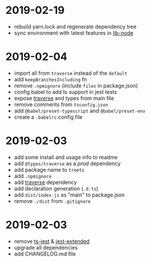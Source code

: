 # 2019-02-19

- rebuild yarn.lock and regenerate dependency tree
- sync environment with latest features in [lib-node]

[lib-node]: https://github.com/juanmait/seedjs/tree/master/seed-lib-node

# 2019-02-04

- import all from `traverse` instead of the `default`
- add `keepBranchesIncluding` fn
- remove `.npmignore` (include `files` in package.json)
- config babel to add ts support in jest tests
- expose [traverse] and types from main file
- remove comments from `tsconfig.json`
- add `@babel/preset-typescript` and `@babel/preset-env`
- create a `.babelrc` config file

# 2019-02-03

- add some install and usage info to readme
- add `@types/traverse` as a _prod_ dependency
- add package name to `treets`
- add `.npmignore`
- add [traverse] dependency
- add declaration generation (`.d.ts`)
- add `dist/index.js` as "main" to package.json
- remove `./dist` from `.gitignore`

# 2019-02-03

- remove [ts-jest] & [jest-extended]
- upgrade all dependencies
- add CHANGELOG.md file

[ts-jest]: https://github.com/kulshekhar/ts-jest
[jest-extended]: https://github.com/jest-community/jest-extended
[traverse]: https://www.npmjs.com/package/traverse
